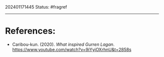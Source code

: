 202401171445
Status: #fragref 

---
# References:
- Caribou-kun. (2020). *What inspired Gurren Lagan*. https://www.youtube.com/watch?v=9iYyjOXrhnU&t=2858s 